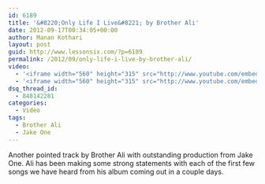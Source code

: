 ```yaml
---
id: 6189
title: '&#8220;Only Life I Live&#8221; by Brother Ali'
date: 2012-09-17T00:34:05+00:00
author: Manan Kothari
layout: post
guid: http://www.lessonsix.com/?p=6189
permalink: /2012/09/only-life-i-live-by-brother-ali/
video:
  - '<iframe width="560" height="315" src="http://www.youtube.com/embed/9HwATJMeOYU" frameborder="0" allowfullscreen></iframe>'
  - '<iframe width="560" height="315" src="http://www.youtube.com/embed/9HwATJMeOYU" frameborder="0" allowfullscreen></iframe>'
dsq_thread_id:
  - 848142281
categories:
  - Video
tags:
  - Brother Ali
  - Jake One
---
```

Another pointed track by Brother Ali with outstanding production from Jake One. Ali has been making some strong statements with each of the first few songs we have heard from his album coming out in a couple days.